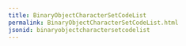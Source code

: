 ```yaml
---
title: BinaryObjectCharacterSetCodeList
permalink: BinaryObjectCharacterSetCodeList.html
jsonid: binaryobjectcharactersetcodelist
---
```


